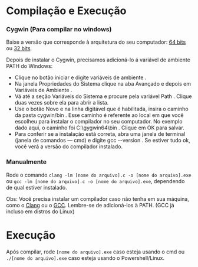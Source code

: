# Compilação e Execução

### Cygwin (Para compilar no windows)

Baixe a versão que corresponde à arquitetura do seu computador: [64 bits](http://www.cygwin.com/setup-x86_64.exe) ou [32 bits](http://www.cygwin.com/setup-x86.exe).

Depois de instalar o Cygwin, precisamos adicioná-lo á variável de ambiente PATH do Windows:
- Clique no botão iniciar e digite variáveis de ambiente .
- Na janela Propriedades do Sistema clique na aba Avançado e depois em Variáveis de Ambiente .
- Vá até a seção Variáveis do Sistema e procure pela variável Path . Clique duas vezes sobre ela para abrir a lista.
- Use o botão Novo e na linha digitável que é habilitada, insira o caminho da pasta cygwin/bin . Esse caminho é referente ao local em que você escolheu para instalar o compilador no seu computador. No exemplo dado aqui, o caminho foi C:\gygwin64\bin . Clique em OK para salvar.
- Para conferir se a instalação está correta, abra uma janela de terminal (janela de comandos — cmd) e digite gcc --version . Se estiver tudo ok, você verá a versão do compilador instalado.

### Manualmente

Rode o comando `clang -lm [nome do arquivo].c -o [nome do arquivo].exe` ou `gcc -lm [nome do arquivo].c -o [nome do arquivo].exe`, dependendo de qual estiver instalado.

Obs: Você precisa instalar um compilador caso não tenha em sua máquina, como o [Clang](https://github.com/llvm/llvm-project/releases) ou o [GCC](https://sourceforge.net/projects/mingw). Lembre-se de adicioná-los à PATH. (GCC já incluso em distros do Linux)

# Execução

Após compilar, rode `[nome do arquivo].exe` caso esteja usando o cmd ou `./[nome do arquivo].exe` caso esteja usando o Powershell/Linux.
